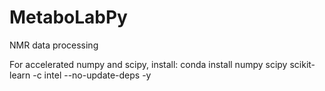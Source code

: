 # MetaboLabPy
NMR data processing

For accelerated numpy and scipy, install:
    conda install numpy scipy scikit-learn -c intel --no-update-deps -y
